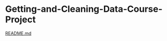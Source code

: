 # Getting-and-Cleaning-Data-Course-Project

[README.md](https://github.com/Christine200/Getting-and-Cleaning-Data-Course-Project/files/7120088/README.md)
